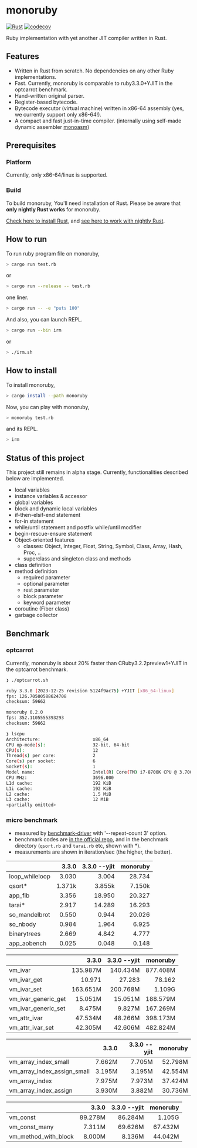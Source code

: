 # monoruby

[![Rust](https://github.com/sisshiki1969/monoruby/actions/workflows/rust.yml/badge.svg?branch=master)](https://github.com/sisshiki1969/monoruby/actions/workflows/rust.yml)
[![codecov](https://codecov.io/gh/sisshiki1969/monoruby/branch/master/graph/badge.svg?token=vAvpafdKER)](https://codecov.io/gh/sisshiki1969/monoruby)

Ruby implementation with yet another JIT compiler written in Rust.

## Features

- Written in Rust from scratch. No dependencies on any other Ruby implementations.
- Fast. Currently, monoruby is comparable to ruby3.3.0+YJIT in the optcarrot benchmark.
- Hand-written original parser.
- Register-based bytecode.
- Bytecode executor (virtual machine) written in x86-64 assembly (yes, we currently support only x86-64!).
- A compact and fast just-in-time compiler. (internally using self-made dynamic assembler [monoasm](https://github.com/sisshiki1969/monoasm))

## Prerequisites

### Platform

Currently, only x86-64/linux is supported.

### Build

To build monoruby, You'll need installation of Rust.
Please be aware that **only nightly Rust works** for monoruby.

[Check here to install Rust](https://www.rust-lang.org/ja/tools/install),
and [see here to work with nightly Rust](https://rust-lang.github.io/rustup/concepts/channels.html#working-with-nightly-rust).

## How to run

To run ruby program file on monoruby,

```sh
> cargo run test.rb
```

or

```sh
> cargo run --release -- test.rb
```

one liner.

```sh
> cargo run -- -e "puts 100"
```

And also, you can launch REPL.

```sh
> cargo run --bin irm
```

or

```sh
> ./irm.sh
```

## How to install

To install monoruby,

```sh
> cargo install --path monoruby
```

Now, you can play with monoruby,

```sh
> monoruby test.rb
```

and its REPL.

```sh
> irm
```

## Status of this project

This project still remains in alpha stage. Currently, functionalities described below are implemented.

- local variables
- instance variables & accessor
- global variables
- block and dynamic local variables
- if-then-elsif-end statement
- for-in statement
- while/until statement and postfix while/until modifier
- begin-rescue-ensure statement
- Object-oriented features
  - classes: Object, Integer, Float, String, Symbol, Class, Array, Hash, Proc, ..
  - superclass and singleton class and methods
- class definition
- method definition
  - required parameter
  - optional parameter
  - rest parameter
  - block parameter
  - keyword parameter
- coroutine (Fiber class)
- garbage collector

## Benchmark

### optcarrot

Currently, monoruby is about 20% faster than CRuby3.2.2preview1+YJIT in the optcarrot benchmark.

```sh
❯ ./optcarrot.sh

ruby 3.3.0 (2023-12-25 revision 5124f9ac75) +YJIT [x86_64-linux]
fps: 126.70500588624708
checksum: 59662

monoruby 0.2.0
fps: 352.1105555393293
checksum: 59662

❯ lscpu
Architecture:                    x86_64
CPU op-mode(s):                  32-bit, 64-bit
CPU(s):                          12
Thread(s) per core:              2
Core(s) per socket:              6
Socket(s):                       1
Model name:                      Intel(R) Core(TM) i7-8700K CPU @ 3.70GHz
CPU MHz:                         3696.000
L1d cache:                       192 KiB
L1i cache:                       192 KiB
L2 cache:                        1.5 MiB
L3 cache:                        12 MiB
<partially omitted>
```

### micro benchmark

- measured by [benchmark-driver](https://github.com/benchmark-driver/benchmark-driver) with '--repeat-count 3' option.
- benchmark codes are [in the official repo](https://github.com/ruby/ruby/tree/master/benchmark), and in the benchmark directory (`qsort.rb` and `tarai.rb` etc, shown with *).
- measurements are shown in iteration/sec (the higher, the better).

|                     |   3.3.0| 3.3.0 --yjit|     monoruby|
|:--------------------|-------:|------------:|------------:|
|loop_whileloop       |   3.030|        3.004|       28.734|
|qsort*               |  1.371k|       3.855k|       7.150k|
|app_fib              |   3.356|       18.950|       20.327|
|tarai*               |   2.917|       14.289|       16.293|
|so_mandelbrot        |   0.550|        0.944|       20.026|
|so_nbody             |   0.984|        1.964|        6.925|
|binarytrees          |   2.669|        4.842|        4.777|
|app_aobench          |   0.025|        0.048|        0.148|

|                     |   3.3.0| 3.3.0 --yjit|    monoruby|
|:--------------------|-------:|------------:|-----------:|
|vm_ivar              |135.987M|     140.434M|    877.408M|
|vm_ivar_get          |  10.971|       27.283|      78.162|
|vm_ivar_set          |163.651M|     200.768M|      1.109G|
|vm_ivar_generic_get  | 15.051M|      15.051M|    188.579M|
|vm_ivar_generic_set  |  8.475M|       9.827M|    167.269M|
|vm_attr_ivar         | 47.534M|      48.266M|    398.173M|
|vm_attr_ivar_set     | 42.305M|      42.606M|    482.824M|

|                             |   3.3.0| 3.3.0 --yjit|      monoruby|
|:----------------------------|-------:|------------:|-------------:|
|vm_array_index_small         |  7.662M|       7.705M|       52.798M|
|vm_array_index_assign_small  |  3.195M|       3.195M|       42.554M|
|vm_array_index               |  7.975M|       7.973M|       37.424M|
|vm_array_index_assign        |  3.930M|       3.882M|       30.736M|

|                             |   3.3.0| 3.3.0 --yjit|    monoruby|
|:----------------------------|-------:|------------:|-----------:|
|vm_const                     | 89.278M|      86.284M|      1.105G|
|vm_const_many                |  7.311M|      69.626M|     67.432M|
|vm_method_with_block         |  8.000M|       8.136M|     44.042M|
